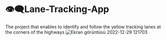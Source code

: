 # 👁‍🗨Lane-Tracking-App
 The project that enables to identify and follow the yellow tracking lanes at the corners of the highways
![Ekran görüntüsü 2022-12-29 121703](https://user-images.githubusercontent.com/54312783/209930347-c097f5f4-836a-4969-bb33-296890277f51.png)
